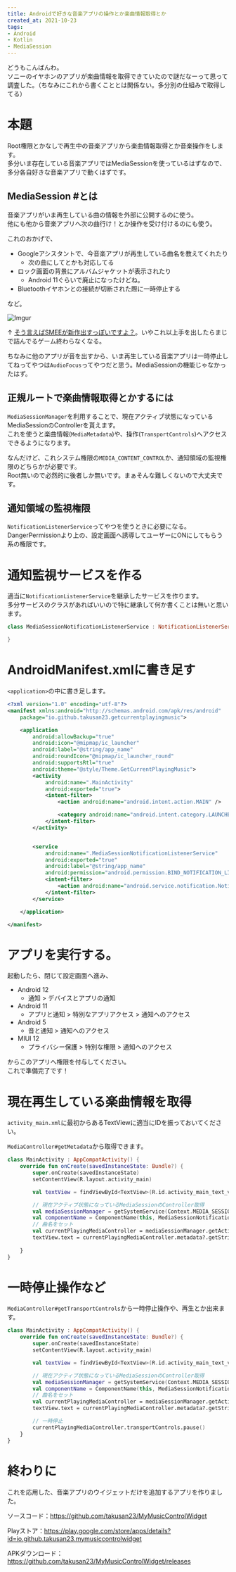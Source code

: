 ```yaml
---
title: Androidで好きな音楽アプリの操作とか楽曲情報取得とか
created_at: 2021-10-23
tags:
- Android
- Kotlin
- MediaSession
---
```

どうもこんばんわ。  
ソニーのイヤホンのアプリが楽曲情報を取得できていたので謎だなーって思って調査した。（ちなみにこれから書くこととは関係ない。多分別の仕組みで取得してる）

# 本題
Root権限とかなしで再生中の音楽アプリから楽曲情報取得とか音楽操作をします。  
多分いま存在している音楽アプリではMediaSessionを使っているはずなので、多分各自好きな音楽アプリで動くはずです。

## MediaSession #とは
音楽アプリがいま再生している曲の情報を外部に公開するのに使う。  
他にも他から音楽アプリへ次の曲行け！とか操作を受け付けるのにも使う。  

これのおかげで、

- Googleアシスタントで、今音楽アプリが再生している曲名を教えてくれたり
    - 次の曲にしてとかも対応してる
- ロック画面の背景にアルバムジャケットが表示されたり    
    - Android 11ぐらいで廃止になったけどね。
- Bluetoothイヤホンとの接続が切断された際に一時停止する

など。

![Imgur](https://i.imgur.com/8oYASKU.png)

↑ [そう言えばSMEEが新作出すっぽいですよ？](http://www.hook-net.jp/smee/smee13th/)。いやこれ以上手を出したらまじで詰んでるゲーム終わらなくなる。

ちなみに他のアプリが音を出すから、いま再生している音楽アプリは一時停止してねってやつは`AudioFocus`ってやつだと思う。MediaSessionの機能じゃなかったはず。

## 正規ルートで楽曲情報取得とかするには
`MediaSessionManager`を利用することで、現在アクティブ状態になっているMediaSessionのControllerを貰えます。  
これを使うと楽曲情報(`MediaMetadata`)や、操作(`TransportControls`)へアクセスできるようになります。

なんだけど、これシステム権限の`MEDIA_CONTENT_CONTROL`か、通知領域の監視権限のどちらかが必要です。  
Root無いので必然的に後者しか無いです。まぁそんな難しくないので大丈夫です。

## 通知領域の監視権限
`NotificationListenerService`ってやつを使うときに必要になる。  
DangerPermissionより上の、設定画面へ誘導してユーザーにONにしてもらう系の権限です。  

# 通知監視サービスを作る
適当に`NotificationListenerService`を継承したサービスを作ります。  
多分サービスのクラスがあればいいので特に継承して何か書くことは無いと思います。

```kotlin
class MediaSessionNotificationListenerService : NotificationListenerService() {

}
```

# AndroidManifest.xmlに書き足す
`<application>`の中に書き足します。

```xml
<?xml version="1.0" encoding="utf-8"?>
<manifest xmlns:android="http://schemas.android.com/apk/res/android"
    package="io.github.takusan23.getcurrentplayingmusic">

    <application
        android:allowBackup="true"
        android:icon="@mipmap/ic_launcher"
        android:label="@string/app_name"
        android:roundIcon="@mipmap/ic_launcher_round"
        android:supportsRtl="true"
        android:theme="@style/Theme.GetCurrentPlayingMusic">
        <activity
            android:name=".MainActivity"
            android:exported="true">
            <intent-filter>
                <action android:name="android.intent.action.MAIN" />

                <category android:name="android.intent.category.LAUNCHER" />
            </intent-filter>
        </activity>


        <service
            android:name=".MediaSessionNotificationListenerService"
            android:exported="true"
            android:label="@string/app_name"
            android:permission="android.permission.BIND_NOTIFICATION_LISTENER_SERVICE">
            <intent-filter>
                <action android:name="android.service.notification.NotificationListenerService" />
            </intent-filter>
        </service>

    </application>

</manifest>
```

# アプリを実行する。
起動したら、閉じて設定画面へ進み、  

- Android 12
    - 通知 > デバイスとアプリの通知 
- Android 11
    - アプリと通知 > 特別なアプリアクセス > 通知へのアクセス
- Android 5
    - 音と通知 > 通知へのアクセス
- MIUI 12
    - プライバシー保護 > 特別な権限 > 通知へのアクセス

からこのアプリへ権限を付与してください。  
これで準備完了です！

# 現在再生している楽曲情報を取得

`activity_main.xml`に最初からあるTextViewに適当にIDを振っておいてください。

`MediaController#getMetadata`から取得できます。

```kotlin
class MainActivity : AppCompatActivity() {
    override fun onCreate(savedInstanceState: Bundle?) {
        super.onCreate(savedInstanceState)
        setContentView(R.layout.activity_main)

        val textView = findViewById<TextView>(R.id.activity_main_text_view)

        // 現在アクティブ状態になっているMediaSessionのController取得
        val mediaSessionManager = getSystemService(Context.MEDIA_SESSION_SERVICE) as MediaSessionManager
        val componentName = ComponentName(this, MediaSessionNotificationListenerService::class.java)
        // 曲名をセット
        val currentPlayingMediaController = mediaSessionManager.getActiveSessions(componentName)[0]
        textView.text = currentPlayingMediaController.metadata?.getString(MediaMetadata.METADATA_KEY_TITLE) // タイトル取得
        
    }
}
```

# 一時停止操作など
`MediaController#getTransportControls`から一時停止操作や、再生とか出来ます。

```kotlin
class MainActivity : AppCompatActivity() {
    override fun onCreate(savedInstanceState: Bundle?) {
        super.onCreate(savedInstanceState)
        setContentView(R.layout.activity_main)

        val textView = findViewById<TextView>(R.id.activity_main_text_view)

        // 現在アクティブ状態になっているMediaSessionのController取得
        val mediaSessionManager = getSystemService(Context.MEDIA_SESSION_SERVICE) as MediaSessionManager
        val componentName = ComponentName(this, MediaSessionNotificationListenerService::class.java)
        // 曲名をセット
        val currentPlayingMediaController = mediaSessionManager.getActiveSessions(componentName)[0]
        textView.text = currentPlayingMediaController.metadata?.getString(MediaMetadata.METADATA_KEY_TITLE)

        // 一時停止
        currentPlayingMediaController.transportControls.pause()
    }
}
```

# 終わりに
これを応用した、音楽アプリのウイジェットだけを追加するアプリを作りました。  

ソースコード：https://github.com/takusan23/MyMusicControlWidget

Playストア：https://play.google.com/store/apps/details?id=io.github.takusan23.mymusiccontrolwidget

APKダウンロード：https://github.com/takusan23/MyMusicControlWidget/releases